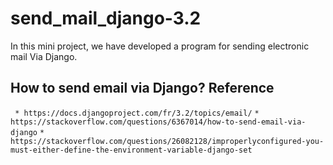# send_mail_django-3.2
In this mini project, we have developed a program for sending electronic mail Via Django.
## How to send email via Django? Reference
` * https://docs.djangoproject.com/fr/3.2/topics/email/`
` * https://stackoverflow.com/questions/6367014/how-to-send-email-via-django `
` * https://stackoverflow.com/questions/26082128/improperlyconfigured-you-must-either-define-the-environment-variable-django-set `

